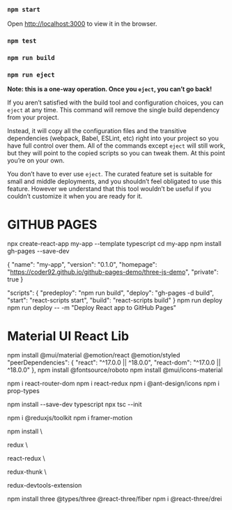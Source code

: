 ### `npm start`
Open [http://localhost:3000](http://localhost:3000) to view it in the browser.

### `npm test`

### `npm run build`

### `npm run eject`

**Note: this is a one-way operation. Once you `eject`, you can’t go back!**

If you aren’t satisfied with the build tool and configuration choices, you can `eject` at any time. This command will remove the single build dependency from your project.

Instead, it will copy all the configuration files and the transitive dependencies (webpack, Babel, ESLint, etc) right into your project so you have full control over them. All of the commands except `eject` will still work, but they will point to the copied scripts so you can tweak them. At this point you’re on your own.

You don’t have to ever use `eject`. The curated feature set is suitable for small and middle deployments, and you shouldn’t feel obligated to use this feature. However we understand that this tool wouldn’t be useful if you couldn’t customize it when you are ready for it.

# GITHUB PAGES

npx create-react-app my-app --template typescript
cd my-app
npm install gh-pages --save-dev

{
  "name": "my-app",
  "version": "0.1.0",
  "homepage": "https://coder92.github.io/github-pages-demo/three-js-demo",
  "private": true
}

"scripts": {
    "predeploy": "npm run build",
    "deploy": "gh-pages -d build",
    "start": "react-scripts start",
    "build": "react-scripts build"
}
npm run deploy
npm run deploy -- -m "Deploy React app to GitHub Pages"



# Material UI React Lib
npm install @mui/material @emotion/react @emotion/styled
"peerDependencies": {
  "react": "^17.0.0 || ^18.0.0",
  "react-dom": "^17.0.0 || ^18.0.0"
},
npm install @fontsource/roboto
npm install @mui/icons-material

npm i react-router-dom
npm i react-redux
npm i @ant-design/icons
npm i prop-types

npm install --save-dev typescript
npx tsc --init


npm i @reduxjs/toolkit
npm i framer-motion

npm install \

redux \

react-redux \

redux-thunk \

redux-devtools-extension


npm install three @types/three @react-three/fiber
npm i @react-three/drei 